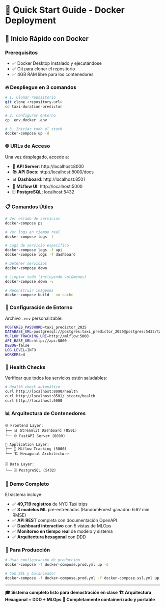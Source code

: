# 🎯 Quick Start Guide - Docker Deployment

## 🚀 **Inicio Rápido con Docker**

### **Prerequisitos**
- ✅ Docker Desktop instalado y ejecutándose
- ✅ Git para clonar el repositorio
- ✅ 4GB RAM libre para los contenedores

### **🔥 Despliegue en 3 comandos**

```bash
# 1. Clonar repositorio
git clone <repository-url>
cd taxi-duration-predictor

# 2. Configurar entorno
cp .env.docker .env

# 3. Iniciar todo el stack
docker-compose up -d
```

### **🌐 URLs de Acceso**
Una vez desplegado, accede a:
- 🚀 **API Server**: http://localhost:8000
- 📚 **API Docs**: http://localhost:8000/docs
- 📊 **Dashboard**: http://localhost:8501
- 🔬 **MLflow UI**: http://localhost:5000
- 🗄️ **PostgreSQL**: localhost:5432

### **📋 Comandos Útiles**

```bash
# Ver estado de servicios
docker-compose ps

# Ver logs en tiempo real
docker-compose logs -f

# Logs de servicio específico
docker-compose logs -f api
docker-compose logs -f dashboard

# Detener servicios
docker-compose down

# Limpiar todo (incluyendo volúmenes)
docker-compose down -v

# Reconstruir imágenes
docker-compose build --no-cache
```

### **🔧 Configuración de Entorno**

Archivo `.env` personalizable:
```bash
POSTGRES_PASSWORD=taxi_predictor_2025
DATABASE_URL=postgresql://postgres:taxi_predictor_2025@postgres:5432/taxi_duration
MLFLOW_TRACKING_URI=http://mlflow:5000
API_BASE_URL=http://api:8000
DEBUG=false
LOG_LEVEL=INFO
WORKERS=4
```

### **🏥 Health Checks**

Verificar que todos los servicios estén saludables:
```bash
# Health check automático
curl http://localhost:8000/health
curl http://localhost:8501/_stcore/health
curl http://localhost:5000
```

### **📊 Arquitectura de Contenedores**

```
🌐 Frontend Layer:
├── 📊 Streamlit Dashboard (8501)
└── 🌐 FastAPI Server (8000)

🧠 Application Layer:
├── 🤖 MLflow Tracking (5000)
└── 🏗️ Hexagonal Architecture

🗄️ Data Layer:
└── 🗄️ PostgreSQL (5432)
```

### **🎯 Demo Completo**

El sistema incluye:
- ✅ **49,719 registros** de NYC Taxi trips
- ✅ **3 modelos ML** pre-entrenados (RandomForest ganador: 6.62 min RMSE)
- ✅ **API REST** completa con documentación OpenAPI
- ✅ **Dashboard interactivo** con 5 vistas de MLOps
- ✅ **Monitoreo en tiempo real** de modelo y sistema
- ✅ **Arquitectura hexagonal** con DDD

### **🚀 Para Producción**

```bash
# Usar configuración de producción
docker-compose -f docker-compose.prod.yml up -d

# Con SSL y balanceador
docker-compose -f docker-compose.prod.yml -f docker-compose.ssl.yml up -d
```

---

**🎓 Sistema completo listo para demostración en clase**
**🏗️ Arquitectura Hexagonal + DDD + MLOps**
**🐳 Completamente containerizado y portable**
